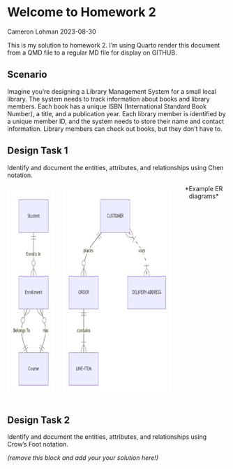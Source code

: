 # Welcome to Homework 2
Cameron Lohman
2023-08-30

This is my solution to homework 2. I’m using Quarto render this document
from a QMD file to a regular MD file for display on GITHUB.

## Scenario

Imagine you’re designing a Library Management System for a small local
library. The system needs to track information about books and library
members. Each book has a unique ISBN (International Standard Book
Number), a title, and a publication year. Each library member is
identified by a unique member ID, and the system needs to store their
name and contact information. Library members can check out books, but
they don’t have to.

## Design Task 1

Identify and document the entities, attributes, and relationships using
Chen notation.

<center>

<div class="columns">

<div class="column">

<img src="README_files\figure-commonmark\mermaid-figure-1.png"
style="width:1.66in;height:4.84in" />

</div>

<div class="column">

<img src="README_files\figure-commonmark\mermaid-figure-2.png"
style="width:3.85in;height:4.84in" />

</div>

<center>
*Example ER diagrams*
</center>

</div>

</center>

## Design Task 2

Identify and document the entities, attributes, and relationships using
Crow’s Foot notation.

*(remove this block and add your your solution here!)*
